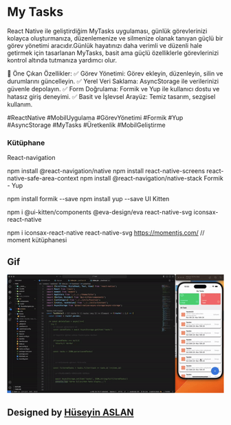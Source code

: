 # My Tasks

React Native ile geliştirdiğim MyTasks uygulaması, günlük görevlerinizi kolayca oluşturmanıza, düzenlemenize ve silmenize olanak tanıyan güçlü bir görev yönetimi aracıdır.Günlük hayatınızı daha verimli ve düzenli hale getirmek için tasarlanan MyTasks, basit ama güçlü özelliklerle görevlerinizi kontrol altında tutmanıza yardımcı olur.

🔑 Öne Çıkan Özellikler:
✅ Görev Yönetimi: Görev ekleyin, düzenleyin, silin ve durumlarını güncelleyin.
✅ Yerel Veri Saklama: AsyncStorage ile verilerinizi güvenle depolayın.
✅ Form Doğrulama: Formik ve Yup ile kullanıcı dostu ve hatasız giriş deneyimi.
✅ Basit ve İşlevsel Arayüz: Temiz tasarım, sezgisel kullanım.


#ReactNative #MobilUygulama #GörevYönetimi #Formik #Yup #AsyncStorage #MyTasks #Üretkenlik #MobilGeliştirme


### Kütüphane

React-navigation

npm install @react-navigation/native
npm install react-native-screens react-native-safe-area-context
npm install @react-navigation/native-stack
Formik - Yup

npm install formik --save
npm install yup --save
UI Kitten

npm i @ui-kitten/components @eva-design/eva react-native-svg
iconsax-react-native

npm i iconsax-react-native react-native-svg
https://momentjs.com/  // moment kütüphanesi


## Gif

![](./src/assets/46tasks-ezgif.com-video-to-gif-converter.gif)


##  Designed by <a href="https://www.linkedin.com/in/h%C3%BCseyin-aslan-128519203/" target="_blank">Hüseyin ASLAN</a> 
